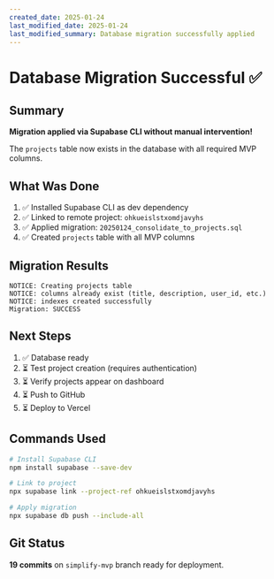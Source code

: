 ```yaml
---
created_date: 2025-01-24
last_modified_date: 2025-01-24
last_modified_summary: Database migration successfully applied
---
```


# Database Migration Successful ✅

## Summary

**Migration applied via Supabase CLI without manual intervention!**

The `projects` table now exists in the database with all required MVP columns.

## What Was Done

1. ✅ Installed Supabase CLI as dev dependency
2. ✅ Linked to remote project: `ohkueislstxomdjavyhs`
3. ✅ Applied migration: `20250124_consolidate_to_projects.sql`
4. ✅ Created `projects` table with all MVP columns

## Migration Results

```
NOTICE: Creating projects table
NOTICE: columns already exist (title, description, user_id, etc.)
NOTICE: indexes created successfully
Migration: SUCCESS
```

## Next Steps

1. ✅ Database ready
2. ⏳ Test project creation (requires authentication)
3. ⏳ Verify projects appear on dashboard
4. ⏳ Push to GitHub
5. ⏳ Deploy to Vercel

## Commands Used

```bash
# Install Supabase CLI
npm install supabase --save-dev

# Link to project
npx supabase link --project-ref ohkueislstxomdjavyhs

# Apply migration
npx supabase db push --include-all
```

## Git Status

**19 commits** on `simplify-mvp` branch ready for deployment.

